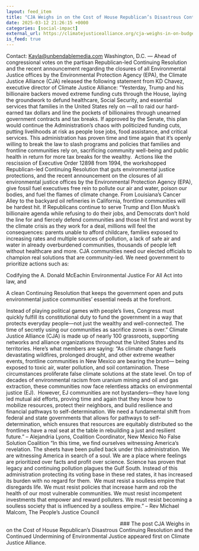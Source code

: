 ```yaml
---
layout: feed_item
title: "CJA Weighs in on the Cost of House Republican’s Disastrous Continuing Resolution and the Continued Undermining of Environmental Justice"
date: 2025-03-12 21:26:15 +0000
categories: [social-impact]
external_url: https://climatejusticealliance.org/cja-weighs-in-on-budget-and-ej/
is_feed: true
---
```


Contact: Kayla@unbendablemedia.com
Washington, D.C. — Ahead of congressional votes on the partisan Republican-led Continuing Resolution and the recent announcement regarding the closures of all Environmental Justice offices by the Environmental Protection Agency (EPA), the Climate Justice Alliance (CJA) released the following statement from KD Chavez, executive director of Climate Justice Alliance:
“Yesterday, Trump and his billionaire backers moved extreme funding cuts through the House, laying the groundwork to defund healthcare, Social Security, and essential services that families in the United States rely on —all to raid our hard-earned tax dollars and line the pockets of billionaires through unearned government contracts and tax breaks. If approved by the Senate, this plan would continue the Administration’s chaos with politicized funding cuts, putting livelihoods at risk as people lose jobs, food assistance, and critical services.
This administration has proven time and time again that it&#8217;s openly willing to break the law to slash programs and policies that families and frontline communities rely on, sacrificing community well-being and public health in return for more tax breaks for the wealthy. 
Actions like the rescission of Executive Order 12898 from 1994, the workshopped Republican-led Continuing Resolution that guts environmental justice protections, and the recent announcement on the closures of all environmental justice offices by the Environmental Protection Agency (EPA), give fossil fuel executives free rein to pollute our air and water, poison our bodies, and fuel the flames of climate change. From Louisiana&#8217;s Cancer Alley to the backyard oil refineries in California, frontline communities will be hardest hit.
If Republicans continue to serve Trump and Elon Musk’s billionaire agenda while refusing to do their jobs, and Democrats don’t hold the line for and fiercely defend communities and those hit first and worst by the climate crisis as they work for a deal, millions will feel the consequences: parents unable to afford childcare, families exposed to increasing rates and multiple sources of pollution, a lack of safe air and water in already overburdened communities, thousands of people left without healthcare and more.
CJA communities need our elected officials to champion real solutions that are community-led. We need government to prioritize actions such as:

Codifying the A. Donald McEachin Environmental Justice For All Act into law, and


A clean Continuing Resolution that keeps the government open and puts environmental justice communities’ essential needs at the forefront. 

Instead of playing political games with people’s lives, Congress must quickly fulfill its constitutional duty to fund the government in a way that protects everyday people—not just the wealthy and well-connected. The time of secretly using our communities as sacrifice zones is over.”
Climate Justice Alliance (CJA) is made up of nearly 100 grassroots, supporting networks and alliance organizations throughout the United States and its territories. Here&#8217;s what members are saying:
&#8220;As climate change fuels devastating wildfires, prolonged drought, and other extreme weather events, frontline communities in New Mexico are bearing the brunt— being exposed to toxic air, water pollution, and soil contamination. These circumstances proliferate false climate solutions at the state level. On top of decades of environmental racism from uranium mining and oil and gas extraction, these communities now face relentless attacks on environmental justice (EJ). 
However, EJ communities are not bystanders—they have long led mutual aid efforts, proving time and again that they know how to mobilize resources, protect their neighbors, and build resilience and financial pathways to self-determination. We need a fundamental shift from federal and state governments that allows for pathways to self-determination, which ensures that resources are equitably distributed so the frontlines have a real seat at the table in rebuilding a just and resilient future.&#8221; &#8211; Alejandria Lyons, Coalition Coordinator, New Mexico No False Solution Coalition
&#8220;In this time, we find ourselves witnessing America’s revelation. The sheets have been pulled back under this administration. We are witnessing America in search of a soul. We are a place where feelings are prioritized over facts and profit over science. Science has proven that legacy and continuing pollution plagues the Gulf South. Instead of this administration protecting its voting base in these red states, it has increased its burden with no regard for them. 
We must resist a soulless empire that disregards life. We must resist policies that increase harm and rob the health of our most vulnerable communities. We must resist incompetent investments that empower and reward polluters. We must resist becoming a soulless society that is influenced by a soulless empire.&#8221; &#8211; Rev Michael Malcom, The People’s Justice Council 

                                                                              ###
The post CJA Weighs in on the Cost of House Republican’s Disastrous Continuing Resolution and the Continued Undermining of Environmental Justice appeared first on Climate Justice Alliance.
